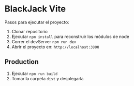 # BlackJack Vite

Pasos para ejecutar el proyecto:

1. Clonar repositorio
2. Ejecutar ```npm install``` para reconstruir los módulos de node
3. Correr el devServer ```npm run dev```
4. Abrir el proyecto en: ```http://localhost:3000```

## Production

1. Ejecutar ```npm run build```
2. Tomar la carpeta ```dist``` y desplegarla